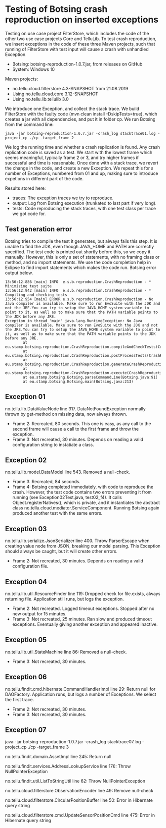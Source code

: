 # Testing of Botsing crash reproduction on inserted exceptions

Testing on use case project FilterStore, which includes the code of the other two use case projects Core and TelluLib.
To test crash reproduction, we insert exceptions in the code of these three Maven projects, such that running of FilterStore with test input will cause a crash with unhandled Exception.

* Botsing: botsing-reproduction-1.0.7.jar, from releases on GitHub
* System: Windows 10

Maven projects:
* no.tellu.cloud.filterstore 4.3-SNAPSHOT from 21.08.2019
* Using no.tellu.cloud.core 3.12-SNAPSHOT
* Using no.tellu.lib.tellulib 3.0

We introduce one Exception, and collect the stack trace. We build FilterStore with the faulty code (mvn clean install -DskipTests=true), which creates a jar with all dependencies, and put it in folder cp. We run Botsing from the command line:

```
java -jar botsing-reproduction-1.0.7.jar -crash_log stacktrace01.log -project_cp ./cp -target_frame 2
```

We log the running time and whether a crash replication is found. Any crash replication code is saved as a test. We start with the lowest frame which seems meaningful, typically frame 2 or 3, and try higher frames if successful and time is reasonable. Once done with a stack trace, we revert the change in the code, and create a new Exception. We repeat this for a number of Exceptions, numbered from 01 and up, making sure to introduce expetions in different part of the code.

Results stored here:
* traces: The exception traces we try to reproduce.
* output: Log from Botsing execution (trunkated to last part if very long).
* tests: Code reproducing the stack traces, with one test class per trace we got code for.

## Test generation error
Botsing tries to compile the test it generates, but always fails this step. It is unable to find the JDK, even though JAVA_HOME and PATH are correctly specified. The test code is printed out shortly before this, so we copy it manually. However, this is only a set of statements, with no framing class or method, and no import statements. We use the code completion help in Eclipse to find import statements which makes the code run. Botsing error output below.

```
13:56:12.886 [main] INFO  e.s.b.reproduction.CrashReproduction - * Minimizing test suite
13:56:12.942 [main] INFO  e.s.b.reproduction.CrashReproduction - * Compiling and checking tests
13:56:12.954 [main] ERROR e.s.b.reproduction.CrashReproduction - No Java compiler is available. Make sure to run EvoSuite with the JDK and not the JRE.You can try to setup the JAVA_HOME system variable to point to it, as well as to make sure that the PATH variable points to the JDK before any JRE.
Exception in thread "main" java.lang.RuntimeException: No Java compiler is available. Make sure to run EvoSuite with the JDK and not the JRE.You can try to setup the JAVA_HOME system variable to point to it, as well as to make sure that the PATH variable points to the JDK before any JRE.
        at eu.stamp.botsing.reproduction.CrashReproduction.compileAndCheckTests(CrashReproduction.java:223)
        at eu.stamp.botsing.reproduction.CrashReproduction.postProcessTests(CrashReproduction.java:181)
        at eu.stamp.botsing.reproduction.CrashReproduction.generateCrashReproductionTests(CrashReproduction.java:125)
        at eu.stamp.botsing.reproduction.CrashReproduction.execute(CrashReproduction.java:72)
        at eu.stamp.botsing.Botsing.parseCommandLine(Botsing.java:91)
        at eu.stamp.botsing.Botsing.main(Botsing.java:213)
```

## Exception 01
no.tellu.lib.DataValueNode line 317. DataNotFoundException normally thrown by get-method on missing data, now always thrown.
* Frame 2: Recreated, 80 seconds. This one is easy, as any call to the second frame will cause a call to the first frame and throw the exception.
* Frame 3: Not recreated, 30 minutes. Depends on reading a valid configuration string to instatiate a class.

## Exception 02
no.tellu.lib.model.DataModel line 543. Removed a null-check.
* Frame 3: Recreated, 84 seconds.
* Frame 4: Botsing completed immediately, with code to reproduce the crash. However, the test code contains two errors preventing it from running (see Exception02Test.java, test02_f4). It calls Object.registerNatives(), which is private, and it instantiates the abstract class no.tellu.cloud.mediator.ServiceComponent. Running Botsing again produced another test with the same errors.

## Exception 03
no.tellu.lib.serialize.JsonSerializer line 400. Throw ParserEscape when creating value node from JSON, breaking our model parsing. This Exception should always be caught, but it will create other errors.
* Frame 2: Not recreated, 30 minutes. Depends on reading a valid configuration file.

## Exception 04
no.tellu.lib.util.ResourceFinder line 119: Dropped check for file.exists, always returning file.
Application still runs, but logs the exception.
* Frame 2: Not recreated. Logged timeout exceptions. Stopped after no new output for 15 minutes.
* Frame 3: Not recreated, 25 minutes. Ran slow and produced timeout exceptions. Eventually giving another exception and appeared inactive.

## Exception 05
no.tellu.lib.util.StateMachine line 86: Removed a null-check.
* Frame 3: Not recreated, 30 minutes.

## Exception 06
no.tellu.findit.cmd.hibernate.CommandHandlerImpl line 29: Return null for DAOFactory. Application runs, but logs a number of Exceptions. We select the first trace.
* Frame 2: Not recreated, 30 minutes.
* Frame 3: Not recreated, 30 minutes.

## Exception 07
java -jar botsing-reproduction-1.0.7.jar -crash_log stacktrace07.log -project_cp ./cp -target_frame 3

no.tellu.findit.domain.AssetImpl line 245: Return null


no.tellu.findit.services.AddressLookupService line 176: Throw NullPointerException

no.tellu.findit.util.ListToStringUtil line 62: Throw NullPointerException

no.tellu.cloud.filterstore.ObservationEncoder line 49: Remove null-check

no.tellu.cloud.filterstore.CircularPositionBuffer line 50: Error in Hibernate query string

no.tellu.cloud.filterstore.cmd.UpdateSensorPositionCmd line 475: Error in Hibernate query string
